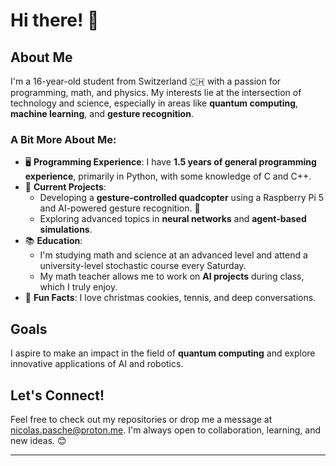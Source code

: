 # Hi there! 👋

## About Me
I'm a 16-year-old student from Switzerland 🇨🇭 with a passion for programming, math, and physics. My interests lie at the intersection of technology and science, especially in areas like **quantum computing**, **machine learning**, and **gesture recognition**. 

### A Bit More About Me:
- 🖥️ **Programming Experience**: I have **1.5 years of general programming experience**, primarily in Python, with some knowledge of C and C++.
- 🔬 **Current Projects**: 
  - Developing a **gesture-controlled quadcopter** using a Raspberry Pi 5 and AI-powered gesture recognition. 🚁
  - Exploring advanced topics in **neural networks** and **agent-based simulations**.
- 📚 **Education**: 
  - I'm studying math and science at an advanced level and attend a university-level stochastic course every Saturday.
  - My math teacher allows me to work on **AI projects** during class, which I truly enjoy.
- 🌌 **Fun Facts**: I love christmas cookies, tennis, and deep conversations.

## Goals
I aspire to make an impact in the field of **quantum computing** and explore innovative applications of AI and robotics. 

## Let's Connect!
Feel free to check out my repositories or drop me a message at nicolas.pasche@proton.me. I'm always open to collaboration, learning, and new ideas. 😊

---
